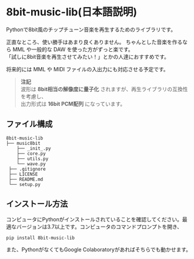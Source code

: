 # 8bit-music-lib(日本語説明)
Pythonで8bit風のチップチューン音楽を再生するためのライブラリです。

正直なところ、使い勝手はあまり良くありません。
ちゃんとした音楽を作るなら MML や一般的な DAW を使った方がずっと楽です。  
「試しに8bit音楽を再生させてみたい！」とかの人達におすすめです。

将来的には MML や MIDI ファイルの入出力にも対応させる予定です。

> **注記**  
> 波形は **8bit相当の解像度に量子化** されますが、再生ライブラリの互換性を考慮し、  
> 出力形式は **16bit PCM配列** になっています。


## ファイル構成
```
8bit-music-lib
├── music8bit
    ├── _init_.py
    ├── core.py
    ├── utils.py
    └── wave.py
 ├── .gitignore
 ├── LICENSE
 ├── README.md
 └── setup.py
```

## インストール方法
コンピュータにPythonがインストールされていることを確認してください。最適なバージョンは3.7以上です。コンピュータのコマンドプロンプトを開き、
```
pip install 8bit-music-lib
```
また、PythonがなくてもGoogle Colaboratoryがあればそちらでも動かせます。
